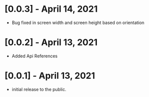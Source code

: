 # [0.0.3] - April 14, 2021

- Bug fixed in screen width and screen height based on orientation

# [0.0.2] - April 13, 2021

- Added Api References

# [0.0.1] - April 13, 2021

- initial release to the public.
